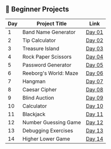 ## 📅 Beginner Projects

| Day | Project Title                   | Link                                   |
|-----|---------------------------------|----------------------------------------|
| 1   | Band Name Generator             | [Day 01](Beginner/d01/README.md)       |
| 2   | Tip Calculator                  | [Day 02](Beginner/d02/README.md)       |
| 3   | Treasure Island                 | [Day 03](Beginner/d03/README.md)       |
| 4   | Rock Paper Scissors             | [Day 04](Beginner/d04/README.md)       |
| 5   | Password Generator              | [Day 05](Beginner/d05/README.md)       |
| 6   | Reeborg's World: Maze           | [Day 06](Beginner/d06/README.md)       |
| 7   | Hangman                         | [Day 07](Beginner/d07/README.md)       |
| 8   | Caesar Cipher                   | [Day 08](Beginner/d08/README.md)       |
| 9   | Blind Auction                   | [Day 09](Beginner/d09/README.md)       |
| 10  | Calculator                      | [Day 10](Beginner/d10/README.md)       |
| 11  | Blackjack                       | [Day 11](Beginner/d11/README.md)       |
| 12  | Number Guessing Game            | [Day 12](Beginner/d12/README.md)       |
| 13  | Debugging Exercises             | [Day 13](Beginner/d13/README.md)       |
| 14  | Higher Lower Game               | [Day 14](Beginner/d14/README.md)       |